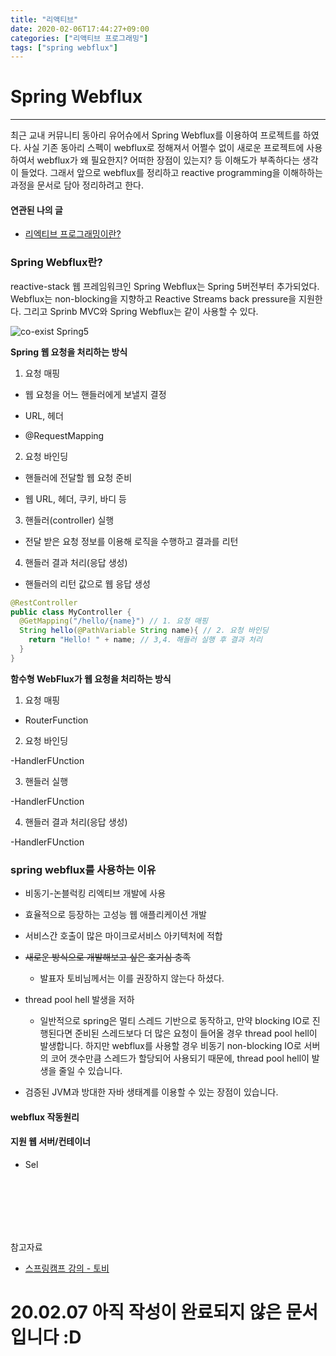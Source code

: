 ```yaml
---
title: "리액티브"
date: 2020-02-06T17:44:27+09:00
categories: ["리액티브 프로그래밍"]
tags: ["spring webflux"]
---
```


# Spring Webflux
***

최근 교내 커뮤니티 동아리 유어슈에서 Spring Webflux를 이용하여 프로젝트를 하였다. 사실 기존 동아리 스펙이 webflux로 정해져서 어쩔수 없이 새로운 프로젝트에 사용하여서 webflux가 왜 필요한지? 어떠한 장점이 있는지? 등 이해도가 부족하다는 생각이 들었다. 그래서 앞으로 webflux를 정리하고 reactive programming을 이해하하는 과정을 문서로 담아 정리하려고 한다.

#### 연관된 나의 글

- [리엑티브 프로그래밍이란?](https://chlalstjd430.github.io/2020/01/%EB%A6%AC%EC%95%A1%ED%8B%B0%EB%B8%8C-%ED%94%84%EB%A1%9C%EA%B7%B8%EB%9E%98%EB%B0%8D_001/)

### Spring Webflux란?

reactive-stack 웹 프레임워크인 Spring Webflux는 Spring 5버전부터 추가되었다. Webflux는 non-blocking을 지향하고  Reactive Streams back pressure을 지원한다. 그리고 Sprinb MVC와 Spring Webflux는 같이 사용할 수 있다.

![co-exist Spring5](https://docs.spring.io/spring/docs/current/spring-framework-reference/images/spring-mvc-and-webflux-venn.png)

**Spring 웹 요청을 처리하는 방식**

1. 요청 매핑

  - 웹 요청을 어느 핸들러에게 보낼지 결정

  - URL, 헤더

  - @RequestMapping

2. 요청 바인딩

  - 핸들러에 전달할 웹 요청 준비

  - 웹 URL, 헤더, 쿠키, 바디 등

3. 핸들러(controller) 실행

  - 전달 받은 요청 정보를 이용해 로직을 수행하고 결과를 리턴

4. 핸들러 결과 처리(응답 생성)

  - 핸들러의 리턴 값으로 웹 응답 생성

~~~java
@RestController
public class MyController {
  @GetMapping("/hello/{name}") // 1. 요청 매핑
  String hello(@PathVariable String name){ // 2. 요청 바인딩
    return "Hello! " + name; // 3,4. 해들러 실행 후 결과 처리
  }
}
~~~

**함수형 WebFlux가 웹 요청을 처리하는 방식**

1. 요청 매핑

  - RouterFunction

2. 요청 바인딩

  -HandlerFUnction

3. 핸들러 실행

  -HandlerFUnction

4. 핸들러 결과 처리(응답 생성)

  -HandlerFUnction

### spring webflux를 사용하는 이유

- 비동기-논블럭킹 리엑티브 개발에 사용

- 효율적으로 등장하는 고성능 웹 애플리케이션 개발

- 서비스간 호출이 많은 마이크로서비스 아키텍처에 적합

- ~~새로운 방식으로 개발해보고 싶은 호기심 충족~~

  - 발표자 토비님께서는 이를 권장하지 않는다 하셨다.

- thread pool hell 발생을 저하

  - 일반적으로 spring은 멀티 스레드 기반으로 동작하고, 만약 blocking IO로 진행된다면 준비된 스레드보다 더 많은 요청이 들어올 경우 thread pool hell이 발생합니다. 하지만 webflux를 사용할 경우 비동기 non-blocking IO로 서버의 코어 갯수만큼 스레드가 할당되어 사용되기 때문에, thread pool hell이 발생을 줄일 수 있습니다.

- 검증된 JVM과 방대한 자바 생태계를 이용할 수 있는 장점이 있습니다.

#### webflux 작동원리




#### 지원 웹 서버/컨테이너

- Sel

<br><br><br><br><br>

참고자료

- [스프링캠프 강의 - 토비](https://www.youtube.com/watch?v=2E_1yb8iLKk&t=536s)
# 20.02.07 아직 작성이 완료되지 않은 문서입니다 :D
